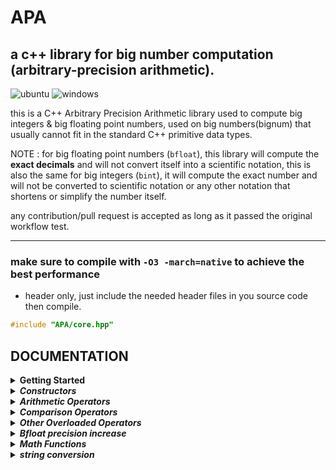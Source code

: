 # APA

## a c++ library for big number computation (arbitrary-precision arithmetic).

![ubuntu](https://github.com/mrdcvlsc/bignum/actions/workflows/c-cpp.yml/badge.svg)
![windows](https://github.com/mrdcvlsc/bignum/actions/workflows/windows_output.yml/badge.svg)

this is a C++ Arbitrary Precision Arithmetic library used to compute big integers & big floating point numbers, used on big numbers(bignum) that usually cannot fit in the standard C++ primitive data types.

NOTE : for big floating point numbers (```bfloat```), this library will compute the **exact decimals** and will not convert itself into a scientific notation, this is also the same for big integers (```bint```), it will compute the exact number and will not be converted to scientific notation or any other notation that shortens or simplify the number itself.

any contribution/pull request is accepted as long as it passed the original workflow test.

------------------------------------------------------------------

### make sure to compile with ```-O3 -march=native``` to achieve the best performance

- header only, just include the needed header files in you source code then compile.

```c++
#include "APA/core.hpp"
```

</details>

## DOCUMENTATION

<!--=====================================================================================-->
<details>
<summary><b>Getting Started</b></summary>
<br>
<ul>

*1. Download or Clone this repository*
  - [Download Repository](https://github.com/mrdcvlsc/bignum/archive/refs/heads/main.zip)
  - ```git clone https://github.com/mrdcvlsc/APA.git```


*2. link the header files of the library in your source code*

  ```c++
  #include <iostream>
  
  #include "APA/bint/bint.hpp" // for big integers
  #include "APA/bfloat/bfloat.hpp" // for big rational numbers

  //or

  #include "APA/bignum.hpp" // to include both bint.hpp & bfloat.hpp and the function headers
  ```

</ul>
</details>

<details>
<summary><b><i>Constructors</i></b></summary>
<br>
<ul>

**this will show you how you can declare big integers, and big rational numbers in your code**

<!--=====================================================================================-->
<details>
<summary><b>bint - large integers</b></summary>
<br>
<ul>

***using std::string or const char****
```c++
#include <iostream>
#include "APA/bint/bint.hpp"

int main()
{
  apa::bint a("-888349834923489328492834983294234873284672346877264872");
}
```

***using integral types***
```c++
#include <iostream>
#include "APA/bint/bint.hpp"

int main()
{
  short num1 = -23;
  unsigned short num2 = 32;

  apa::bint a = num1,               // short
            b = num2,              // unsigned short
            c = -788834,           // int
            d = 977342,            // unsigned int
            e = -8873284234l,      // long
            f = 8890000324ul,      // unsigned long
            g = -9900003024723ll,  // long long
            h = 17782183773232ull; // unsigned long long

  // output will be exactly the same with the assigned value
  // as long as the type you are using does not overflows or underflow

}
```

***using floating types***

you cannot use floating point types directly to construct big integers, so you need to cast it first to any integral types, take note that the decimal numbers will be cut off too, this is also the same for big floating point ```bfloat``` you need to cast integral types first into any floating point types
```c++
#include <iostream>
#include "APA/bint/bint.hpp"

int main()
{
  apa::bint a = (int)89.02f,    // float
            b = (int)8923.123,  // double
            c = (long)723.236L; // long double

  std::cout<<a<<"\n";
  std::cout<<b<<"\n";
  std::cout<<c<<"\n";

  /* output

    89
    8923
    723

  */

}
```
</ul>
</details>

<!--=====================================================================================-->
<details>
<summary><b>bfloat - large floating point numbers</b></summary>
<br>
<ul>

***using std::string or const char****
```c++
#include <iostream>
#include "APA/bfloat/bfloat.hpp"

int main()
{
  apa::bfloat a("-777238478264784234234.632456723574236727362465623564723");
  std::cout<<a<<"\n";

  /* output

    -777238478264784234234.632456723574236727362465623564723

  */
}
```

***using integral types***
```c++
#include <iostream>
#include "APA/bfloat/bfloat.hpp"

int main()
{
  short num1 = -23;
  unsigned short num2 = 32;

  apa::bfloat a = (float) num1,                    // short
            b = (float) num2,                    // unsigned short
            c = (double) -788834,                // int
            d = (double) 977342,                 // unsigned int
            e = (long double) -8873284234l,      // long
            f = (long double) 8890000324ul,      // unsigned long
            g = (long double) -9900003024723ll,  // long long
            h = (long double) 17782183773232ull; // unsigned long long

  std::cout<<a<<"\n";
  std::cout<<b<<"\n";
  std::cout<<c<<"\n";
  std::cout<<d<<"\n";
  std::cout<<e<<"\n";
  std::cout<<f<<"\n";
  std::cout<<g<<"\n";
  std::cout<<h<<"\n";

/* output

  -23.0
  32.0
  -788834.0
  977342.0
  -8873284234.0
  8890000324.0
  -9900003024723.0
  17782183773232.0

*/
}
```

***using floating types***

the output might be different in your machine/compiler because of different rounding

```c++
#include <iostream>
#include "APA/bfloat/bfloat.hpp"

int main()
{
  apa::bfloat a = 89.02f,   // float
              b = 8923.123, // double
              c = 723.236L; // long double

/* output

  89.2
  8923.123
  723.235999999999999987565502124

*/
}

```
</ul>
</details>

</details>

<details>
<summary><b><i>Arithmetic Operators</i></b></summary>
<br>
<ul>

**the following operators are available for both ```bint``` and ```bfloat``` class**

  - **```+```** addition
  - **```-```** subtration
  - **```*```** multiplication
  - **```/```** division
  - **```+=```** addition assignment
  - **```-=```** subtraction assignment
  - **```*=```** multiplication assignment
  - **```/=```** division assignment

<!--=====================================================================================-->
<details>
<summary><b>large integer arithmetic</b></summary>
<br>
<ul>

```c++
#include <iostream>
#include "APA/bint/bint.hpp"

int main()
{
  apa::bint a("-89283483274977878767667823647234682364823647368462382837498237489723984789324634864723"),
            b("374782837462364823646327648238467236846237468723678667678346786436346574365876435");

  apa::bint add = a+b,
            sub = a-b,
            mul = a*b,
            div = a/b;

  std::cout<<"a = "<<a<<"\n\n";
  std::cout<<"b = "<<b<<"\n\n";

  std::cout<<"add = "<<add<<"\n\n";
  std::cout<<"sub = "<<sub<<"\n\n";
  std::cout<<"mul = "<<mul<<"\n\n";
  std::cout<<"div = "<<div<<"\n\n";
}

/* outputs

a = -89283483274977878767667823647234682364823647368462382837498237489723984789324634864723

b = 374782837462364823646327648238467236846237468723678667678346786436346574365876435

add = -89283108492140416402844177319586443897586801130993659158830559142937548442750268988288

sub = -89283858057815341132491469974882920832060493605931106516165915836510421135899000741158

mul = -33461917200319802515753601837109468053458468416027809444006393607838140276917046124034670454166917107793360767935411247550317463348179555322868716013157970983558502505

div = -238227


*/

```

</details>

<!--=====================================================================================-->
<details>
<summary><b>large floating point arithmetic</b></summary>
<br>
<ul>

```c++
#include <iostream>
#include "APA/bfloat/bfloat.hpp"

int main()
{
  apa::bfloat a("1238213681276386123123123435.2432499000023949238947982348723894798234"),
            b("-0.7777263483274682347382764236846237468236472364876238476238467");

  apa::bfloat add = a+b,
              sub = a-b,
              mul = a*b,
              div = a/b;

  std::cout<<"a = "<<a<<"\n\n";
  std::cout<<"b = "<<b<<"\n\n";

  std::cout<<"add = "<<add<<"\n\n";
  std::cout<<"sub = "<<sub<<"\n\n";
  std::cout<<"mul = "<<mul<<"\n\n";
  std::cout<<"div = "<<div<<"\n\n";

  /* output
  
        a = 1238213681276386123123123435.2432499000023949238947982348723894798234

        b = -0.7777263483274682347382764236846237468236472364876238476238467

        add = 1238213681276386123123123434.4655235516749266891565218111877657329997527635123761523761533

        sub = 1238213681276386123123123436.0209762483298631586330746585570132266470472364876238476238467

        mul = -962991404788195406610786141.65628594347326616466719178725163677523559119895726279221205273167088773817422631634718028672234467278

        div = -1592094293756684986593432084.19345313792091477747174945246646295786388435299056945084

  */
}
```

</details>
</details>

<details>
<summary><b><i>Comparison Operators</i></b></summary>
<br>
<ul>

**all comparison operators are overloaded and supported**

  - **```<```** less-than
  - **```>```** greater-than
  - **```<=```** less-than-equal
  - **```>=```** less-than-equal
  - **```==```** equal
  - **```!=```** not equal



```c++
#include <iostream>
#include "APA/bint/bint.hpp"
#include "APA/bfloat/bfloat.hpp"

int main()
{
    apa::bint a = 87832423432ll,
              b ("-656324364572634");

    if(a<b)
    {
        std::cout<<"a is less-than b\n";
    }
    else
    {
        std::cout<<"a is greater-than b\n";
    }

    apa::bfloat c = -8734.34,
                d = 73.43f;

    if(c>d)
    {
        std::cout<<"c is greater-than d\n";
    }
    else
    {
        std::cout<<"c is less-than d\n";
    }

    apa::bint e("-37824678234234234234555");

    if(e==e) std::cout<<"e is equal with itself\n";
}

/* output

  a is greater-than b
  c is less-than d
  e is equal with itself

*/

```

</details>

<details>
<summary><b><i>Other Overloaded Operators</i></b></summary>
<br>
<ul>

**the following operators are also available for both ```bint``` and ```bfloat``` class**

  - **```<<```** left shift (for bint only)
  - **```>>```** right shift (for bint only)
  - **```++```** post-fix & pre-fix increment
  - **```--```** post-fix & pre-fix decrement
  - **```%```** mod

</details>

<details>
<summary><b><i>Bfloat precision increase</i></b></summary>
<br>
<ul>

**you can increase the precision of the quotient of ```bfloat``` using ```apa::bfloat::set_div_precision(n);``` function by a level of n, one level of n adds 8 digit precision if your ```dtype``` is ```long long```**

```c++
#include <iostream>
#include "APA/bfloat/bfloat.hpp"

int main()
{
    apa::bfloat a = 355.0,
                b = 113.0;

    apa::bfloat pi_approximation1 = a/b;
    std::cout<<"pi1 = "<<pi_approximation1<<"\n\n";

    apa::bfloat::set_div_precision(10);

    apa::bfloat pi_approximation2 = a/b;
    std::cout<<"pi2 = "<<pi_approximation2<<"\n";
}

/* output

  pi1 = 3.141592920353982300884955

  pi2 = 3.1415929203539823008849557522123893805309734513274336283185840707964601769911504424778761619469

*/

```
</details>


</details>

<!----------------------------------------------------------------------------------->
<details>
<summary><b><i>Math Functions</i></b></summary>
<br>
<ul>

<!--=====================================================================================-->
<details>
<summary><b>power</b></summary>
<br>
<ul>

**overloads**
- ```bint apa::pow(const bint& base, const bint& exponent);```
- ```bfloat apa::pow(const bfloat& base, const bint& exponent);```

```c++
#include <iostream>
#include "APA/bfloat/bfloat.hpp"

int main()
{
  apa::bfloat b("2.2");
  apa::bint e = 321;

  apa::bfloat power = apa::pow(b,e);
  
  std::cout<<power<<"\n";

  /* output

  82733337426266713526325852808546470983403982888124144770331506094928027938777139065229084725716751315911897210.74543221264142915
  75696707119831328517886660461460858728136256844778637653193470359856043666862962857819245746193505881242508583105869039144390543
  43119594612138707164329955150317078286139488995582660335248028665245492930295727471626133973850977966242139290346266904810277993
  046638156865321497984580207663602337611169923072

  */
}
```

</details>
</details>

<!----------------------------------------------------------------------------------->
<details>
<summary><b><i>string conversion</i></b></summary>
<br>
<ul>

you can  convert the value of ```bint``` & ```bfloat``` using the method ```.string_form()```

```c++
#include <iostream>
#include "APA/bfloat/bfloat.hpp"

int main()
{
  apa::bfloat a("-23648677234.76876728746787887767");
  
  std::cout<<"std::cout   = "<<a<<"\n";
  std::cout<<"string_form = "<<a.string_form()<<"\n";

  /* output

  std::cout   = -23648677234.76876728746787887767
  string_form = -23648677234.76876728746787887767

  */

}
```

</details>

</details>


